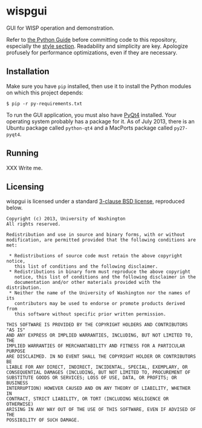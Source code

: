 wispgui
=======

GUI for WISP operation and demonstration.

Refer to [the Python Guide](http://python-guide.org/) before committing code to
this repository, especially the [style
section](http://docs.python-guide.org/en/latest/writing/style.html).
Readability and simplicity are key.  Apologize profusely for performance
optimizations, even if they are necessary.

Installation
------------

Make sure you have `pip` installed, then use it to install the Python modules
on which this project depends:

    $ pip -r py-requirements.txt

To run the GUI application, you must also have
[PyQt4](http://www.riverbankcomputing.com/software/pyqt/intro) installed.  Your
operating system probably has a package for it.  As of July 2013, there is an
Ubuntu package called `python-qt4` and a MacPorts package called `py27-pyqt4`.

Running
-------

XXX Write me.

Licensing
--------

wispgui is licensed under a standard [3-clause BSD
license](http://opensource.org/licenses/BSD-3-Clause), reproduced below.

    Copyright (c) 2013, University of Washington
    All rights reserved.

    Redistribution and use in source and binary forms, with or without
    modification, are permitted provided that the following conditions are met:

     * Redistributions of source code must retain the above copyright notice,
       this list of conditions and the following disclaimer.
     * Redistributions in binary form must reproduce the above copyright
       notice, this list of conditions and the following disclaimer in the
       documentation and/or other materials provided with the distribution.
     * Neither the name of the University of Washington nor the names of its
       contributors may be used to endorse or promote products derived from
       this software without specific prior written permission.

    THIS SOFTWARE IS PROVIDED BY THE COPYRIGHT HOLDERS AND CONTRIBUTORS "AS IS"
    AND ANY EXPRESS OR IMPLIED WARRANTIES, INCLUDING, BUT NOT LIMITED TO, THE
    IMPLIED WARRANTIES OF MERCHANTABILITY AND FITNESS FOR A PARTICULAR PURPOSE
    ARE DISCLAIMED. IN NO EVENT SHALL THE COPYRIGHT HOLDER OR CONTRIBUTORS BE
    LIABLE FOR ANY DIRECT, INDIRECT, INCIDENTAL, SPECIAL, EXEMPLARY, OR
    CONSEQUENTIAL DAMAGES (INCLUDING, BUT NOT LIMITED TO, PROCUREMENT OF
    SUBSTITUTE GOODS OR SERVICES; LOSS OF USE, DATA, OR PROFITS; OR BUSINESS
    INTERRUPTION) HOWEVER CAUSED AND ON ANY THEORY OF LIABILITY, WHETHER IN
    CONTRACT, STRICT LIABILITY, OR TORT (INCLUDING NEGLIGENCE OR OTHERWISE)
    ARISING IN ANY WAY OUT OF THE USE OF THIS SOFTWARE, EVEN IF ADVISED OF THE
    POSSIBILITY OF SUCH DAMAGE.
